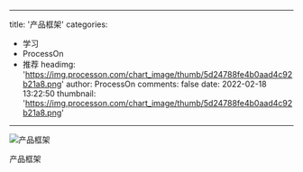 
---
title: '产品框架'
categories: 
 - 学习
 - ProcessOn
 - 推荐
headimg: 'https://img.processon.com/chart_image/thumb/5d24788fe4b0aad4c92b21a8.png'
author: ProcessOn
comments: false
date: 2022-02-18 13:22:50
thumbnail: 'https://img.processon.com/chart_image/thumb/5d24788fe4b0aad4c92b21a8.png'
---

<div>   
<img class="thumb" alt="产品框架" src="https://img.processon.com/chart_image/thumb/5d24788fe4b0aad4c92b21a8.png" referrerpolicy="no-referrer">
<p>产品框架</p>  
</div>
            